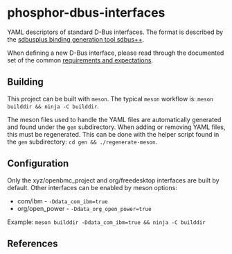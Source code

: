 # phosphor-dbus-interfaces

YAML descriptors of standard D-Bus interfaces.
The format is described by the [sdbusplus binding generation tool sdbus++][].

When defining a new D-Bus interface, please read through the documented set
of the common [requirements and expectations][].

## Building

This project can be built with `meson`. The typical `meson` workflow is:
`meson builddir && ninja -C builddir`.

The meson files used to handle the YAML files are automatically generated
and found under the `gen` subdirectory. When adding or removing YAML files,
this must be regenerated. This can be done with the helper script found
in the `gen` subdirectory: `cd gen && ./regenerate-meson`.

## Configuration

Only the xyz/openbmc_project and org/freedesktop interfaces are built by
default. Other interfaces can be enabled by meson options:

- com/ibm - `-Ddata_com_ibm=true`
- org/open_power - `-Ddata_org_open_power=true`

Example: `meson builddir -Ddata_com_ibm=true && ninja -C builddir`

## References

[sdbusplus binding generation tool sdbus++]: https://github.com/openbmc/sdbusplus/blob/master/README.md#binding-generation-tool
[requirements and expectations]: requirements.md
